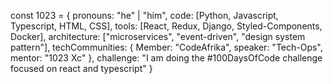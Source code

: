 const 1023 = {
  pronouns: "he" | "him",
  code: [Python, Javascript, Typescript, HTML, CSS],
  tools: [React, Redux, Django, Styled-Components, Docker],
  architecture: ["microservices", "event-driven", "design system pattern"],
  techCommunities: {
                        Member: "CodeAfrika",
                        speaker: "Tech-Ops",
                        mentor: "1023 Xc"
                      },
 challenge: "I am doing the #100DaysOfCode challenge focused on react and typescript"
}
<!--
**1023LLC/1023LLC** is a ✨ _special_ ✨ repository because its `README.md` (this file) appears on your GitHub profile.

Here are some ideas to get you started:

- 🔭 I’m currently working on ...
- 🌱 I’m currently learning ...
- 👯 I’m looking to collaborate on ...
- 🤔 I’m looking for help with ...
- 💬 Ask me about ...
- 📫 How to reach me: ...
- 😄 Pronouns: ...
- ⚡ Fun fact: ...
-->
<!-- # Your Name
Software Developer | Open Source Enthusiast
![Profile Image](url_to_your_image)

## About Me
Hi, I'm [Your Name], a passionate software developer with a love for coding and open source projects.

## Languages and Tools
- Python
- JavaScript
- HTML, CSS
- Git, GitHub

## GitHub Stats
![Your GitHub Stats](https://github-readme-stats.vercel.app/api?username=your_username&show_icons=true&count_private=true)

## Top Languages
![Top Languages](https://github-readme-stats.vercel.app/api/top-langs/?username=your_username)

## Recent Activity
![Recent Activity](https://github-readme-stats.vercel.app/api/wakatime?username=your_username)

## Connect with Me
[LinkedIn](your_linkedin_profile)
[Twitter](your_twitter_profile)

## Contributions
![Contributions Graph](https://activity-graph.herokuapp.com/graph?username=your_username)

## Featured Projects
- [Project 1](link_to_project1)
- [Project 2](link_to_project2)

## Profile Views
![Visitor Count](https://profile-counter.glitch.me/your_username/count.svg) -->
